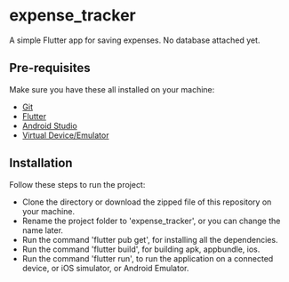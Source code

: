 # expense_tracker

A simple Flutter app for saving expenses. No database attached yet.

## Pre-requisites

Make sure you have these all installed on your machine:

- [Git](https://git-scm.com/downloads)
- [Flutter](https://docs.flutter.dev/get-started/install)
- [Android Studio](https://developer.android.com/studio/install)
- [Virtual Device/Emulator](https://developer.android.com/studio/run/emulator)

## Installation

Follow these steps to run the project:

- Clone the directory or download the zipped file of this repository on your machine.
- Rename the project folder to 'expense_tracker', or you can change the name later.
- Run the command 'flutter pub get', for installing all the dependencies.
- Run the command 'flutter build', for building apk, appbundle, ios.
- Run the command 'flutter run', to run the application on a connected device, or iOS simulator, or Android Emulator.
